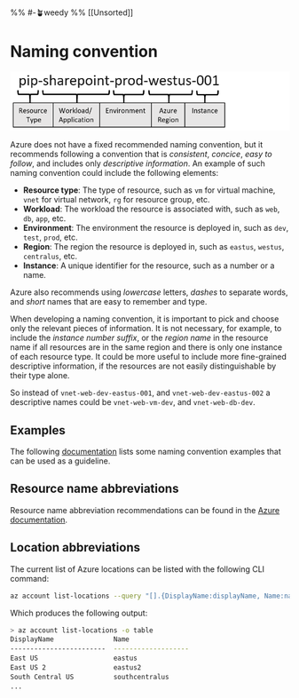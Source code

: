 %% #-🪴weedy %%
[[Unsorted]]
# Naming convention

![Azure resource naming convention](../../assets/images/resource-naming.png)

Azure does not have a fixed recommended naming convention, but it recommends following a convention that is _consistent_, _concice_, _easy to follow_, and includes only _descriptive information_.
An example of such naming convention could include the following elements:

- **Resource type**: The type of resource, such as `vm` for virtual machine, `vnet` for virtual network, `rg` for resource group, etc.
- **Workload**: The workload the resource is associated with, such as `web`, `db`, `app`, etc.
- **Environment**: The environment the resource is deployed in, such as `dev`, `test`, `prod`, etc.
- **Region**: The region the resource is deployed in, such as `eastus`, `westus`, `centralus`, etc.
- **Instance**: A unique identifier for the resource, such as a number or a name.

Azure also recommends using _lowercase_ letters, _dashes_ to separate words, and _short_ names that are easy to remember and type.

When developing a naming convention, it is important to pick and choose only the relevant pieces of information. It is not necessary, for example, to include the _instance number suffix_,
or the _region name_ in the resource name if all resources are in the same region and there is only one instance of each resource type. It could be more useful to include more fine-grained
descriptive information, if the resources are not easily distinguishable by their type alone.

So instead of `vnet-web-dev-eastus-001`, and `vnet-web-dev-eastus-002` a descriptive names could be `vnet-web-vm-dev`, and `vnet-web-db-dev`.

## Examples

The following [documentation](https://learn.microsoft.com/en-us/azure/cloud-adoption-framework/ready/azure-best-practices/resource-naming) lists some naming convention examples
that can be used as a guideline.

## Resource name abbreviations

Resource name abbreviation recommendations can be found in the [Azure documentation](https://learn.microsoft.com/en-us/azure/cloud-adoption-framework/ready/azure-best-practices/resource-abbreviations).

## Location abbreviations

The current list of Azure locations can be listed with the following CLI command:

```sh
az account list-locations --query "[].{DisplayName:displayName, Name:name}" -o table
```

Which produces the following output:

```sh
> az account list-locations -o table
DisplayName               Name
------------------------  -------------------
East US                   eastus
East US 2                 eastus2
South Central US          southcentralus
...
```
